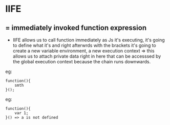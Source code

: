 # IIFE
= immediately invoked function expression
--
- IIFE allows us to call function immediately as Js it's executing, it's going to define what it's and right afterwrds with the brackets it's going to create a new variable environment, a new execution context => this allows us to attach private data right in here that can be accesssed by the global execution context because the chain runs downwards.


eg:


```
function(){
    smth
}();
```

eg:

```
function(){
    var 1;
}() => a is not defined
```

